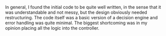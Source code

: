 In general, I found the initial code to be quite well written, in the sense that it was understandable and not messy, but the design obviously needed restructuring. 
The code itself was a basic version of a decision engine and error handling was quite minimal.
The biggest shortcoming was in my opinion placing all the logic into the controller.